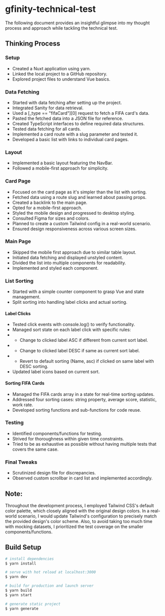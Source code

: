 # gfinity-technical-test

The following document provides an insightful glimpse into my thought process and approach while tackling the technical test.

## Thinking Process

### Setup

- Created a Nuxt application using yarn.
- Linked the local project to a GitHub repository.
- Explored project files to understand Vue basics.

### Data Fetching

- Started with data fetching after setting up the project.
- Integrated Sanity for data retrieval.
- Used a [\_type == "fifaCard"][0] request to fetch a FIFA card's data.
- Pasted the fetched data into a JSON file for reference.
- Created TypeScript interfaces to define required data structures.
- Tested data fetching for all cards.
- Implemented a card route with a slug parameter and tested it.
- Developed a basic list with links to individual card pages.

### Layout

- Implemented a basic layout featuring the NavBar.
- Followed a mobile-first approach for simplicity.

### Card Page

- Focused on the card page as it's simpler than the list with sorting.
- Fetched data using a route slug and learned about passing props.
- Created a backlink to the main page.
- Opted for a mobile-first approach.
- Styled the mobile design and progressed to desktop styling.
- Consulted Figma for sizes and colors.
- Planned to create a custom Tailwind config in a real-world scenario.
- Ensured design responsiveness across various screen sizes.

### Main Page

- Skipped the mobile first approach due to similar table layout.
- Initiated data fetching and displayed unstyled content.
- Divided the list into multiple components for readability.
- Implemented and styled each component.

### List Sorting

- Started with a simple counter component to grasp Vue and state management.
- Split sorting into handling label clicks and actual sorting.

#### Label Clicks

- Tested click events with console.log() to verify functionality.
- Managed sort state on each label click with specific rules:
- - Change to clicked label ASC if different from current sort label.
- - Change to clicked label DESC if same as current sort label.
- - Revert to default sorting (Name, asc) if clicked on same label with DESC sorting.
- Updated label icons based on current sort.

#### Sorting FIFA Cards

- Managed the FIFA cards array in a state for real-time sorting updates.
- Addressed four sorting cases: string property, average score, statistic, work rate.
- Developed sorting functions and sub-functions for code reuse.

### Testing

- Identified components/functions for testing.
- Strived for thoroughness within given time constraints.
- Tried to be as exhaustive as possible without having multiple tests that covers the same case.

### Final Tweaks

- Scrutinized design file for discrepancies.
- Observed custom scrollbar in card list and implemented accordingly.

## Note:

Throughout the development process, I employed Tailwind CSS's default color palette, which closely aligned with the original design colors. In a real-world scenario, I would update Tailwind's configuration to precisely match the provided design's color scheme.
Also, to avoid taking too much time with mocking datasets, I prioritized the test coverage on the smaller components/functions.

## Build Setup

```bash
# install dependencies
$ yarn install

# serve with hot reload at localhost:3000
$ yarn dev

# build for production and launch server
$ yarn build
$ yarn start

# generate static project
$ yarn generate
```
